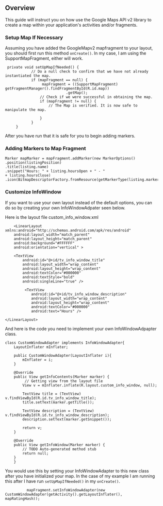 ## Overview

This guide will instruct you on how use the Google Maps API v2 library to create a map within your application's activities and/or fragments.

### Setup Map If Necessary

Assuming you have added the GoogleMapv2 mapfragment to your layout, you should first run this method `onCreate()`. In my case, I am using the SupportMapFragment, either will work.

```
 private void setUpMapIfNeeded() {
		    // Do a null check to confirm that we have not already instantiated the map.
		    if (mapFragment == null) {
		    	 mapFragment = ((SupportMapFragment) getFragmentManager().findFragmentById(R.id.map))
				            .getMap();
		        // Check if we were successful in obtaining the map.
		        if (mapFragment != null) {
		            // The Map is verified. It is now safe to manipulate the map.

		        }
		    }		   
	 }
```

After you have run that it is safe for you to begin adding markers.

### Adding Markers to Map Fragment

```
Marker mapMarker = mapFragment.addMarker(new MarkerOptions()
.position(listingPosition)					 								.title(listing.name)
.snippet("Hours: " + listing.hoursOpen + " - "						 						+ listing.hoursClose)
.icon(BitmapDescriptorFactory.fromResource(getMarkerType(listing.marker))));

```

### Customize InfoWindow

If you want to use your own layout instead of the default options, you can do so by creating your own InfoWindowAdpater seen below.

Here is the layout file custom_info_window.xml

```
    <LinearLayout xmlns:android="http://schemas.android.com/apk/res/android"
    android:layout_width="match_parent"
    android:layout_height="match_parent"
    android:background="#FFFFFF"
    android:orientation="vertical" >

    <TextView
        android:id="@+id/tv_info_window_title"
        android:layout_width="wrap_content"
        android:layout_height="wrap_content"
        android:textColor="#000000"
        android:textStyle="bold"
        android:singleLine="true" />

         <TextView
            android:id="@+id/tv_info_window_description"
            android:layout_width="wrap_content"
            android:layout_height="wrap_content"
            android:textColor="#000000"
            android:text="Hours" />

</LinearLayout>
```

And here is the code you need to implement your own InfoWindowAdpapter class.


```
class CustomWindowAdapter implements InfoWindowAdapter{
	LayoutInflater mInflater;
	
	public CustomWindowAdapter(LayoutInflater i){
		mInflater = i;
	}

	@Override
	public View getInfoContents(Marker marker) {
		 // Getting view from the layout file
	    View v = mInflater.inflate(R.layout.custom_info_window, null);
	    	   
	    TextView title = (TextView) v.findViewById(R.id.tv_info_window_title);
	    title.setText(marker.getTitle());

	    TextView description = (TextView) v.findViewById(R.id.tv_info_window_description);
	    description.setText(marker.getSnippet());

	    return v;
	}

	@Override
	public View getInfoWindow(Marker marker) {
		// TODO Auto-generated method stub
		return null;
	}
    }
```


You would use this by setting your InfoWindowAdapter to this new class after you have initialized your map. In the case of my example I am running this after I have run `setUpMapIfNeeded()` in my `onCreate()`.

`			mapFragment.setInfoWindowAdapter(new CustomWindowAdapter(getActivity().getLayoutInflater(), mapRatingHash));
`